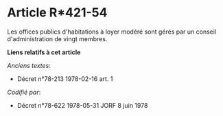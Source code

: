 # Article R*421-54

Les offices publics d'habitations à loyer modéré sont gérés par un conseil d'administration de vingt membres.

**Liens relatifs à cet article**

_Anciens textes_:

  - Décret n°78-213 1978-02-16 art. 1

_Codifié par_:

  - Décret n°78-622 1978-05-31 JORF 8 juin 1978
